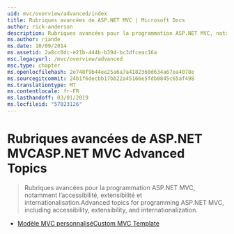 ```yaml
---
uid: mvc/overview/advanced/index
title: Rubriques avancées de ASP.NET MVC | Microsoft Docs
author: rick-anderson
description: Rubriques avancées pour la programmation ASP.NET MVC, notamment l’accessibilité, extensibilité et internationalisation.
ms.author: riande
ms.date: 10/09/2014
ms.assetid: 2a8cc0dc-e21b-444b-b394-bc3dfceac16a
msc.legacyurl: /mvc/overview/advanced
msc.type: chapter
ms.openlocfilehash: 2e748f9b44ee25a6a7a4182360d634a67ea4078e
ms.sourcegitcommit: 24b1f6decbb17bb22a45166e5fdb0845c65af498
ms.translationtype: MT
ms.contentlocale: fr-FR
ms.lasthandoff: 03/01/2019
ms.locfileid: "57023126"
---
```

<a name="aspnet-mvc-advanced-topics"></a><span data-ttu-id="b1e27-103">Rubriques avancées de ASP.NET MVC</span><span class="sxs-lookup"><span data-stu-id="b1e27-103">ASP.NET MVC Advanced Topics</span></span>
====================
> <span data-ttu-id="b1e27-104">Rubriques avancées pour la programmation ASP.NET MVC, notamment l’accessibilité, extensibilité et internationalisation.</span><span class="sxs-lookup"><span data-stu-id="b1e27-104">Advanced topics for programming ASP.NET MVC, including accessibility, extensibility, and internationalization.</span></span>


- [<span data-ttu-id="b1e27-105">Modèle MVC personnalisé</span><span class="sxs-lookup"><span data-stu-id="b1e27-105">Custom MVC Template</span></span>](custom-mvc-templates.md)
